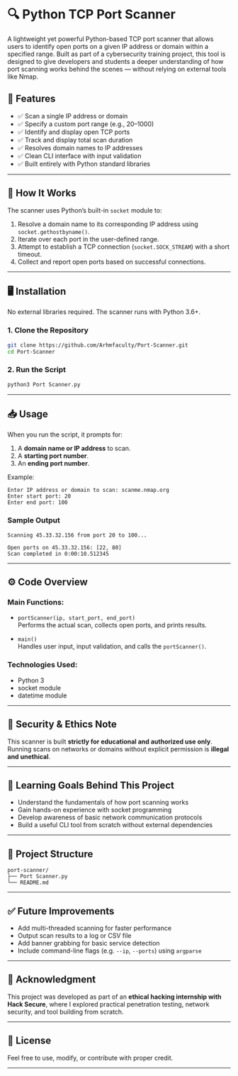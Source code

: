 # 🔍 Python TCP Port Scanner

A lightweight yet powerful Python-based TCP port scanner that allows users to identify open ports on a given IP address or domain within a specified range. Built as part of a cybersecurity training project, this tool is designed to give developers and students a deeper understanding of how port scanning works behind the scenes — without relying on external tools like Nmap.



## 📌 Features

- ✅ Scan a single IP address or domain
- ✅ Specify a custom port range (e.g., 20–1000)
- ✅ Identify and display open TCP ports
- ✅ Track and display total scan duration
- ✅ Resolves domain names to IP addresses
- ✅ Clean CLI interface with input validation
- ✅ Built entirely with Python standard libraries

---

## 🧠 How It Works

The scanner uses Python’s built-in `socket` module to:
1. Resolve a domain name to its corresponding IP address using `socket.gethostbyname()`.
2. Iterate over each port in the user-defined range.
3. Attempt to establish a TCP connection (`socket.SOCK_STREAM`) with a short timeout.
4. Collect and report open ports based on successful connections.

---

## 🖥️ Installation

No external libraries required. The scanner runs with Python 3.6+.

### 1. Clone the Repository
```bash
git clone https://github.com/Arhmfaculty/Port-Scanner.git
cd Port-Scanner
```

### 2. Run the Script
```bash
python3 Port Scanner.py
```

---

## 📥 Usage

When you run the script, it prompts for:

1. A **domain name or IP address** to scan.
2. A **starting port number**.
3. An **ending port number**.

Example:
```
Enter IP address or domain to scan: scanme.nmap.org
Enter start port: 20
Enter end port: 100
```

### Sample Output
```
Scanning 45.33.32.156 from port 20 to 100...

Open ports on 45.33.32.156: [22, 80]
Scan completed in 0:00:10.512345
```

---

## ⚙️ Code Overview

### Main Functions:

- `portScanner(ip, start_port, end_port)`  
   Performs the actual scan, collects open ports, and prints results.

- `main()`  
   Handles user input, input validation, and calls the `portScanner()`.

### Technologies Used:
- Python 3
- socket module
- datetime module

---

## 🔐 Security & Ethics Note

This scanner is built **strictly for educational and authorized use only**.  
Running scans on networks or domains without explicit permission is **illegal and unethical**.

---

## 🧠 Learning Goals Behind This Project

- Understand the fundamentals of how port scanning works
- Gain hands-on experience with socket programming
- Develop awareness of basic network communication protocols
- Build a useful CLI tool from scratch without external dependencies

---

## 📁 Project Structure

```
port-scanner/
├── Port Scanner.py
└── README.md
```

---

## ✅ Future Improvements

- Add multi-threaded scanning for faster performance
- Output scan results to a log or CSV file
- Add banner grabbing for basic service detection
- Include command-line flags (e.g. `--ip`, `--ports`) using `argparse`

---

## 🙌 Acknowledgment

This project was developed as part of an **ethical hacking internship with Hack Secure**, where I explored practical penetration testing, network security, and tool building from scratch.

---

## 📜 License

Feel free to use, modify, or contribute with proper credit.

---
